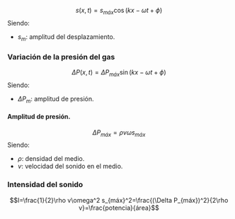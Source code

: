 $$s(x,t)=s_{máx}\cos(kx-\omega t+\phi)$$
Siendo:
- $s_m$: amplitud del desplazamiento.
### Variación de la presión del gas
$$\Delta P(x,t)=\Delta P_{máx}\sin(kx-\omega t+\phi)$$
Siendo:
- $\Delta P_{m}$: amplitud de presión.
#### Amplitud de presión. 
$$\Delta P_{máx}=\rho v\omega s_{máx}$$
Siendo:
- $\rho$: densidad del medio.
- $v$: velocidad del sonido en el medio.

### Intensidad del sonido
$$I=\frac{1}{2}\rho v\omega^2 s_{máx}^2=\frac{(\Delta P_{máx})^2}{2\rho v}=\frac{potencia}{área}$$
